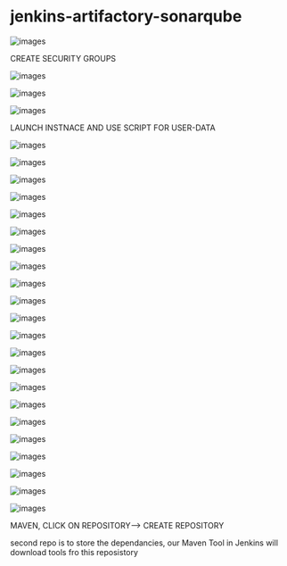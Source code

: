 # jenkins-artifactory-sonarqube

![images](images/Screenshot_1.png)

 CREATE SECURITY GROUPS

![images](images/Screenshot_1B.png)

![images](images/Screenshot_2.png)

![images](images/Screenshot_3.png)

LAUNCH INSTNACE AND USE SCRIPT FOR USER-DATA

![images](images/Screenshot_4.png)

![images](images/Screenshot_5.png)

![images](images/Screenshot_6.png)

![images](images/Screenshot_7.png)

![images](images/Screenshot_8.png)

![images](images/Screenshot_9.png)

![images](images/Screenshot_10.png)

![images](images/Screenshot_11.png)

![images](images/Screenshot_12.png)

![images](images/Screenshot_13.png)

![images](images/Screenshot_14.png)

![images](images/Screenshot_15.png)

![images](images/Screenshot_16.png)

![images](images/Screenshot_17.png)

![images](images/Screenshot_18.png)

![images](images/Screenshot_19.png)

![images](images/Screenshot_20.png)

![images](images/Screenshot_21.png)

![images](images/Screenshot_22.png)

![images](images/Screenshot_23.png)

![images](images/Screenshot_24.png)

![images](images/Screenshot_3.png)



MAVEN, CLICK ON REPOSITORY--> CREATE REPOSITORY


second repo is to store the dependancies, our Maven Tool in Jenkins will download tools fro this reposistory
